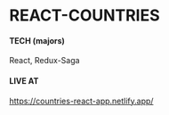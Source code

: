# REACT-COUNTRIES

#### TECH (majors)
React, Redux-Saga

#### LIVE AT
https://countries-react-app.netlify.app/
